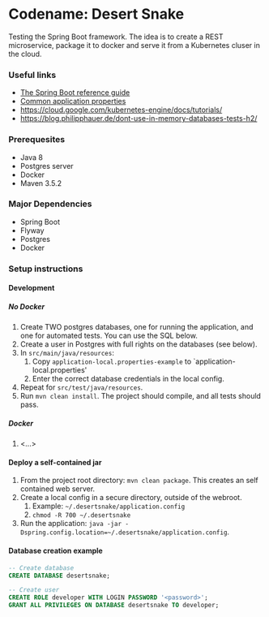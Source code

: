 # Codename: Desert Snake #

Testing the Spring Boot framework. The idea is to create a REST microservice, package it to docker and serve it from a Kubernetes cluser in the cloud.

### Useful links ###

* [The Spring Boot reference guide](https://docs.spring.io/spring-boot/docs/current/reference/htmlsingle/)
* [Common application properties](https://docs.spring.io/spring-boot/docs/current/reference/html/common-application-properties.html)
* https://cloud.google.com/kubernetes-engine/docs/tutorials/
* https://blog.philipphauer.de/dont-use-in-memory-databases-tests-h2/

### Prerequesites ###
* Java 8
* Postgres server
* Docker
* Maven 3.5.2

### Major Dependencies ###
* Spring Boot
* Flyway
* Postgres
* Docker


### Setup instructions ###

#### Development ####

##### No Docker #####

1. Create TWO postgres databases, one for running the application, 
   and one for automated tests. You can use the SQL below.  
1. Create a user in Postgres with full rights on the databases (see below). 
1. In `src/main/java/resources`:
   1. Copy `application-local.properties-example` to `application-local.properties'
   2. Enter the correct database credentials in the local config.
1. Repeat for `src/test/java/resources`.
1. Run `mvn clean install`. The project should compile, and all tests should pass.

##### Docker ###### 

1. \<...>


#### Deploy a self-contained jar ####
1. From the project root directory: `mvn clean package`. This creates an self contained web server.
1. Create a local config in a secure directory, outside of the webroot.
    1. Example: `~/.desertsnake/application.config`
    1. `chmod -R 700 ~/.desertsnake` 
1. Run the application: `java -jar -Dspring.config.location=~/.desertsnake/application.config`.


#### Database creation example ####
```sql
-- Create database
CREATE DATABASE desertsnake;

-- Create user
CREATE ROLE developer WITH LOGIN PASSWORD '<password>';
GRANT ALL PRIVILEGES ON DATABASE desertsnake TO developer;
```
